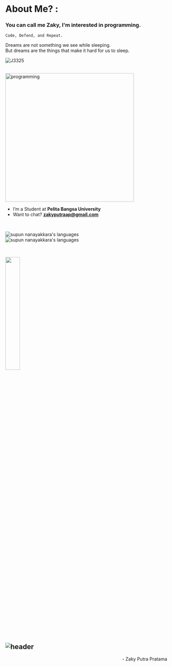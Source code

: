 <h1 align="left">About Me? : </h1>
<h3 align="left">You can call me Zaky, I'm interested in programming.</h3>

```ymal
Code, Defend, and Repeat.
```
<p align="left">Dreams are not something we see while sleeping.<br>But dreams are the things that make it hard for us to sleep.</p>
<p align="left"> 
 <img src="https://komarev.com/ghpvc/?username=J3325&label=Profile%20views&color=3A3960&style=flat" alt="J3325" />
<!--  <img alt="Profile followers" src="https://img.shields.io/github/followers/J3325"> -->
</p>
<br>
<img align="center" alt="programming" width="400" src="https://i.pinimg.com/originals/98/1a/b7/981ab7f08fe9e1ce0e85f1eadfa5a6d9.gif">
<br>

- I’m a Student at **Pelita Bangsa University**
- Want to chat? **zakyputraap@gmail.com**

<br>
<!-- <h3 align="left">My Tool:</h3> -->
<p align="left">
 <img src="https://img.shields.io/badge/Languages-Python | Java | PHP | JavaScript | MySql -EEE4B1.svg" alt="supun nanayakkara's languages" /><br>
 <img src="https://img.shields.io/badge/Tools-Git | Github | VS Code | Android Studio | Figma -E2DFD0.svg" alt="supun nanayakkara's languages" />
<!--   <a href="https://skillicons.dev">
    <img src="https://skillicons.dev/icons?i=git,github,vscode,androidstudio,figma" /><br> -->
<!--    <img src="https://skillicons.dev/icons?i=python,java,javascript,php,mysql" /> -->
<!-- </a> -->
</p>
<br>
<p align="left">
<a href="https://github.com/J3325">
<!-- <img width="49.5%" src="https://github-readme-stats.vercel.app/api?username=J3325&show_icons=true&theme=tokyonight&include_all_commits=true&count_private=true&hide_border=true" /><br> -->
<!-- <img width="30%" src="https://github-readme-stats.vercel.app/api/top-langs/?username=J3325&langs_count=10&theme=tokyonight&layout=compact&hide_border=true" /><br> -->
<img width="30%" src="https://github-readme-streak-stats.herokuapp.com/?user=J3325&theme=tokyonight&hide_border=true" />
</a>
</p>
 
![header](https://capsule-render.vercel.app/api?type=waving&color=2A0944&height=150&section=footer)
---

<p align="right" > - Zaky Putra Pratama </a></p>
